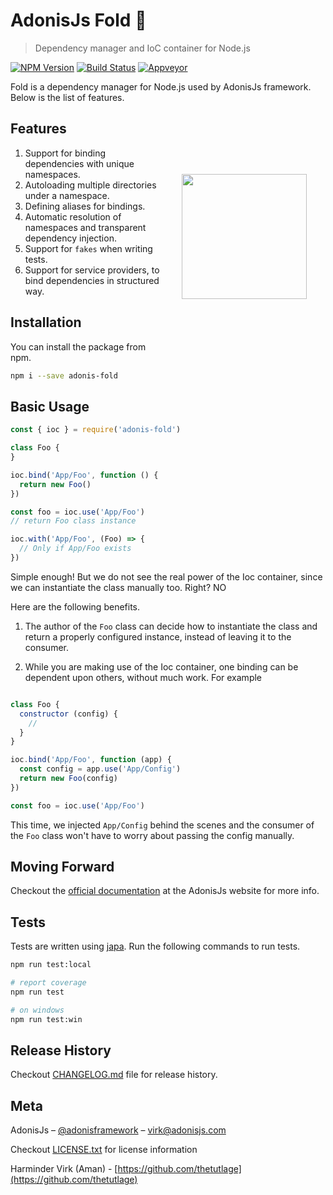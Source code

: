 # AdonisJs Fold 🚀
> Dependency manager and IoC container for Node.js

[![NPM Version][npm-image]][npm-url]
[![Build Status][travis-image]][travis-url]
[![Appveyor][appveyor-image]][appveyor-url]

Fold is a dependency manager for Node.js used by AdonisJs framework. Below is the list of features.

<img src="http://res.cloudinary.com/adonisjs/image/upload/q_100/v1497112678/adonis-purple_pzkmzt.svg" width="200px" align="right" hspace="30px" vspace="100px">

## Features

1. Support for binding dependencies with unique namespaces.
2. Autoloading multiple directories under a namespace.
3. Defining aliases for bindings.
4. Automatic resolution of namespaces and transparent dependency injection.
5. Support for `fakes` when writing tests.
6. Support for service providers, to bind dependencies in structured way.


## Installation
You can install the package from npm.
```bash
npm i --save adonis-fold
```

## Basic Usage

```js
const { ioc } = require('adonis-fold')

class Foo {
}

ioc.bind('App/Foo', function () {
  return new Foo()
})

const foo = ioc.use('App/Foo')
// return Foo class instance

ioc.with('App/Foo', (Foo) => {
  // Only if App/Foo exists
})
```

Simple enough! But we do not see the real power of the Ioc container, since we can instantiate the class manually too. Right? NO

Here are the following benefits.

1. The author of the `Foo` class can decide how to instantiate the class and return a properly configured instance, instead of leaving it to the consumer.

2. While you are making use of the Ioc container, one binding can be dependent upon others, without much work. For example

```js

class Foo {
  constructor (config) {
    //
  }
}

ioc.bind('App/Foo', function (app) {
  const config = app.use('App/Config')
  return new Foo(config)
})

const foo = ioc.use('App/Foo')
```

This time, we injected `App/Config` behind the scenes and the consumer of the `Foo` class won't have to worry about passing the config manually.

## Moving Forward
Checkout the [official documentation](http://adonisjs.com/docs/ioc-container) at the AdonisJs website for more info.

## Tests
Tests are written using [japa](http://github.com/thetutlage/japa). Run the following commands to run tests.

```bash
npm run test:local

# report coverage
npm run test

# on windows
npm run test:win
```

## Release History

Checkout [CHANGELOG.md](CHANGELOG.md) file for release history.

## Meta

AdonisJs – [@adonisframework](https://twitter.com/adonisframework) – virk@adonisjs.com

Checkout [LICENSE.txt](LICENSE.txt) for license information

Harminder Virk (Aman) - [https://github.com/thetutlage](https://github.com/thetutlage)

[appveyor-image]: https://img.shields.io/appveyor/ci/thetutlage/adonis-fold/v4.svg?style=flat-square
[appveyor-url]: https://ci.appveyor.com/project/thetutlage/adonis-fold

[npm-image]: https://img.shields.io/npm/v/@adonisjs/fold/v4.svg?style=flat-square
[npm-url]: https://npmjs.org/package/@adonisjs/fold

[travis-image]: https://img.shields.io/travis/poppinss/adonis-fold/v4.svg?style=flat-square
[travis-url]: https://travis-ci.org/poppinss/adonis-fold
